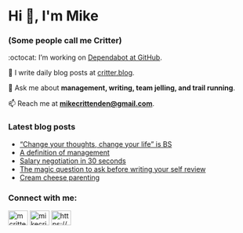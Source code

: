 # Hi 👋, I'm Mike
### (Some people call me Critter)

:octocat: I’m working on [Dependabot at GitHub](https://github.com/features/security).

📝 I write daily blog posts at [critter.blog](https://critter.blog).

💬 Ask me about **management, writing, team jelling, and trail running**.

📫 Reach me at **mikecrittenden@gmail.com**.

### Latest blog posts
<!-- BLOG-POST-LIST:START -->
- [“Change your thoughts, change your life” is BS](https://critter.blog/2024/01/31/change-your-thoughts-change-your-life-is-bs/)
- [A definition of management](https://critter.blog/2024/01/29/a-definition-of-management/)
- [Salary negotiation in 30 seconds](https://critter.blog/2024/01/26/salary-negotiation-in-30-seconds/)
- [The magic question to ask before writing your self review](https://critter.blog/2024/01/25/the-magic-question-to-ask-before-writing-your-self-review/)
- [Cream cheese parenting](https://critter.blog/2024/01/24/cream-cheese-parenting/)
<!-- BLOG-POST-LIST:END -->

<h3 align="left">Connect with me:</h3>
<p align="left">
<a href="https://twitter.com/mcrittenden" target="blank"><img align="center" src="https://raw.githubusercontent.com/rahuldkjain/github-profile-readme-generator/master/src/images/icons/Social/twitter.svg" alt="mcrittenden" height="30" width="40" /></a>
<a href="https://linkedin.com/in/mikecrittenden" target="blank"><img align="center" src="https://raw.githubusercontent.com/rahuldkjain/github-profile-readme-generator/master/src/images/icons/Social/linked-in-alt.svg" alt="mikecrittenden" height="30" width="40" /></a>
<a href="https://critter.blog/feed/" target="blank"><img align="center" src="https://raw.githubusercontent.com/rahuldkjain/github-profile-readme-generator/master/src/images/icons/Social/rss.svg" alt="https://critter.blog/feed/" height="30" width="40" /></a>
</p>
